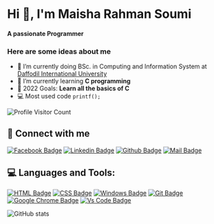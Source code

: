 <h1 align="start">Hi 👋, I'm Maisha Rahman Soumi</h1>
<h4 align="start">A passionate Programmer</h4>



### Here are some ideas about me
- 🔭 I’m currently doing BSc. in Computing and Information System at [Daffodil International University](https://daffodilvarsity.edu.bd/)
- 🌱 I’m currently learning **C programming**
- 🎯 2022 Goals: **Learn all the basics of C**
- 💻 Most used code ```printf();```



![Profile Visitor Count](https://visitor-badge.laobi.icu/badge?page_id=maisha30.maisha30)





## 🚀 Connect with me



[![Facebook Badge](https://img.shields.io/badge/Facebook-1877F2?style=for-the-badge&logo=facebook&logoColor=white)](https://facebook.com/maisha.soumi)
[![Linkedin Badge](https://img.shields.io/badge/LinkedIn-0077B5?style=for-the-badge&logo=linkedin&logoColor=white)](https://linkedin.com/in/maisharahmansoumi)
[![Github Badge](https://img.shields.io/badge/GitHub-100000?style=for-the-badge&logo=github&logoColor=white)](https://github.com/maisha30)
[![Mail Badge](https://img.shields.io/badge/Gmail-D14836?style=for-the-badge&logo=gmail&logoColor=white)](mailto:rahmanmaisha665@gmail.com)



## 💻 Languages and Tools:



[![HTML Badge](https://img.shields.io/badge/HTML5-E34F26?style=for-the-badge&logo=html5&logoColor=white)](https://github.com/ahamedashik01)
[![CSS Badge](https://img.shields.io/badge/CSS3-1572B6?style=for-the-badge&logo=css3&logoColor=white)](https://github.com/ahamedashik01)
[![Windows Badge](https://img.shields.io/badge/Windows-0078D6?style=for-the-badge&logo=windows&logoColor=white)](https://github.com/ahamedashik01)
[![Git Badge](https://img.shields.io/badge/git-f34f29?style=for-the-badge&logo=git&logoColor=white)](https://github.com/ahamedashik01)
[![Google Chrome Badge](https://img.shields.io/badge/google_chrome-556532?style=for-the-badge&logo=googlechrome&logoColor=white)](https://github.com/ahamedashik01)
[![Vs Code Badge](https://img.shields.io/badge/Visual_Studio_Code-0078D6?style=for-the-badge&logo=visualstudiocode&logoColor=white)](https://github.com/ahamedashik01)

![GitHub stats](https://github-readme-stats.vercel.app/api?username=hasanabill&show_icons=true&theme=dark)

